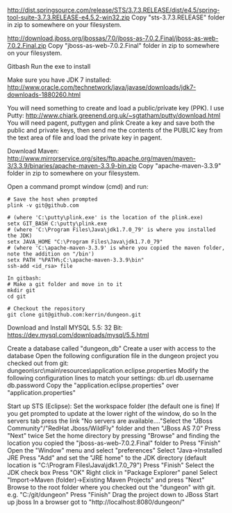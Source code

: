 
http://dist.springsource.com/release/STS/3.7.3.RELEASE/dist/e4.5/spring-tool-suite-3.7.3.RELEASE-e4.5.2-win32.zip
Copy "sts-3.7.3.RELEASE" folder in zip to somewhere on your filesystem.

http://download.jboss.org/jbossas/7.0/jboss-as-7.0.2.Final/jboss-as-web-7.0.2.Final.zip
Copy "jboss-as-web-7.0.2.Final" folder in zip to somewhere on your filesystem.

Gitbash
Run the exe to install

Make sure you have JDK 7 installed:
http://www.oracle.com/technetwork/java/javase/downloads/jdk7-downloads-1880260.html

You will need something to create and load a public/private key (PPK). I use Putty:
http://www.chiark.greenend.org.uk/~sgtatham/putty/download.html
You will need pagent, puttygen and plink
Create a key and save both the public and private keys, then send me the contents of the PUBLIC key from the text area of file and load the private key in pagent.

Download Maven:
http://www.mirrorservice.org/sites/ftp.apache.org/maven/maven-3/3.3.9/binaries/apache-maven-3.3.9-bin.zip
Copy "apache-maven-3.3.9" folder in zip to somewhere on your filesystem.

Open a command prompt window (cmd) and run:
```
# Save the host when prompted
plink -v git@github.com

# (where 'C:\putty\plink.exe' is the location of the plink.exe)
setx GIT_BASH C:\putty\plink.exe 
# (where 'C:\Program Files\Java\jdk1.7.0_79' is where you installed the JDK)
setx JAVA_HOME "C:\Program Files\Java\jdk1.7.0_79" 
# (where 'C:\apache-maven-3.3.9' is where you copied the maven folder, note the addition on "/bin')
setx PATH "%PATH%;C:\apache-maven-3.3.9\bin"
ssh-add <id_rsa> file

In gitbash:
# Make a git folder and move in to it
mkdir git
cd git

# Checkout the repository
git clone git@github.com:kerrin/dungeon.git
```

Download and Install MYSQL 5.5:
32 Bit: https://dev.mysql.com/downloads/mysql/5.5.html

Create a database called "dungeon_db"
Create a user with access to the database
Open the following configuration file in the dungeon project you checked out from git:
dungeon\src\main\resources\application.eclipse.properties
Modify the following configuration lines to match your settings:
db.url
db.username
db.password
Copy the "application.eclipse.properties" over "application.properties"

Start up STS (Eclipse):
Set the workspace folder (the default one is fine)
If you get prompted to update at the lower right of the window, do so
In the servers tab press the link "No servers are available...."Select the "JBoss Community"/"RedHat Jboss/WildFly" folder and then "JBoss AS 7.0"
Press "Next" twice
Set the home directory by pressing "Browse" and finding the location you copied the "jboss-as-web-7.0.2.Final" folder to
Press "Finish"
Open the  "Window" menu and select "preferences"
Select "Java->Installed JRE
Press "Add" and set the "JRE home" to the JDK directory (default location is "C:\Program Files\Java\jdk1.7.0_79")
Press "Finish"
Select the JDK check box
Press "OK"
Right click in "Package Explorer" panel
Select "Import->Maven (folder)->Existing Maven Projects" and press "Next"
Browse to the root folder where you checked out the "dungeon" with git. e.g. "C:/git/dungeon"
Press "Finish"
Drag the project down to JBoss
Start up jboss
In a browser got to "http://localhost:8080/dungeon/"
